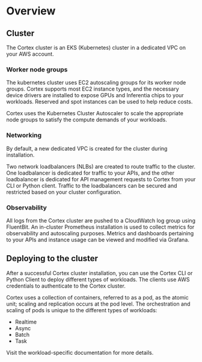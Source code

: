 # Overview

## Cluster

The Cortex cluster is an EKS (Kubernetes) cluster in a dedicated VPC on your AWS account.

### Worker node groups

The kubernetes cluster uses EC2 autoscaling groups for its worker node groups. Cortex supports most EC2 instance types, and the necessary device drivers are installed to expose GPUs and Inferentia chips to your workloads. Reserved and spot instances can be used to help reduce costs.

Cortex uses the Kubernetes Cluster Autoscaler to scale the appropriate node groups to satisfy the compute demands of your workloads.

### Networking

By default, a new dedicated VPC is created for the cluster during installation.

Two network loadbalancers (NLBs) are created to route traffic to the cluster. One loadbalancer is dedicated for traffic to your APIs, and the other loadbalancer is dedicated for API management requests to Cortex from your CLI or Python client. Traffic to the loadbalancers can be secured and restricted based on your cluster configuration.

### Observability

All logs from the Cortex cluster are pushed to a CloudWatch log group using FluentBit. An in-cluster Prometheus installation is used to collect metrics for observability and autoscaling purposes. Metrics and dashboards pertaining to your APIs and instance usage can be viewed and modified via Grafana.

## Deploying to the cluster

After a successful Cortex cluster installation, you can use the Cortex CLI or Python Client to deploy different types of workloads. The clients use AWS credentials to authenticate to the Cortex cluster.

Cortex uses a collection of containers, referred to as a pod, as the atomic unit; scaling and replication occurs at the pod level. The orchestration and scaling of pods is unique to the different types of workloads:

* Realtime
* Async
* Batch
* Task

Visit the workload-specific documentation for more details.
